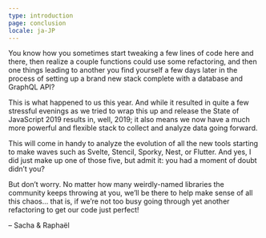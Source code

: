 ```yaml
---
type: introduction
page: conclusion
locale: ja-JP
---
```


You know how you sometimes start tweaking a few lines of code here and there, then realize a couple functions could use some refactoring, and then one things leading to another you find yourself a few days later in the process of setting up a brand new stack complete with a database and GraphQL API?

This is what happened to us this year. And while it resulted in quite a few stressful evenings as we tried to wrap this up and release the State of JavaScript 2019 results in, well, 2019; it also means we now have a much more powerful and flexible stack to collect and analyze data going forward.

This will come in handy to analyze the evolution of all the new tools starting to make waves such as Svelte, Stencil, Sporky, Nest, or Flutter. And yes, I did just make up one of those five, but admit it: you had a moment of doubt didn’t you?

But don’t worry. No matter how many weirdly-named libraries the community keeps throwing at you, we’ll be there to help make sense of all this chaos… that is, if we’re not too busy going through yet another refactoring to get our code just perfect!

<span class="conclusion__byline">– Sacha & Raphaël</span>